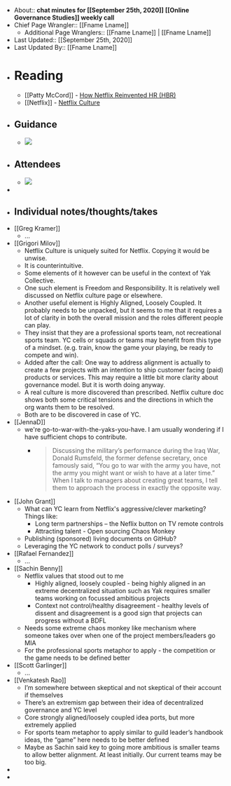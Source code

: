 - About:: __chat minutes for [[September 25th, 2020]] [[Online Governance Studies]] weekly call__
- Chief Page Wrangler:: [[Fname Lname]]
    - Additional Page Wranglers:: [[Fname Lname]] | [[Fname Lname]] 
- Last Updated:: [[September 25th, 2020]]
- Last Updated By:: [[Fname Lname]]
- # Reading
    - [[Patty McCord]] - [How Netflix Reinvented HR (HBR)](https://hbr.org/2014/01/how-netflix-reinvented-hr)
    - [[Netflix]] - [Netflix Culture](https://jobs.netflix.com/culture)
- ## Guidance
    - ![](https://firebasestorage.googleapis.com/v0/b/firescript-577a2.appspot.com/o/imgs%2Fapp%2FArtOfGig%2FxyH-t-TTAZ.png?alt=media&token=0359b7ac-b063-413a-b771-49f39ac089f7)
- ## Attendees
    - ![](https://firebasestorage.googleapis.com/v0/b/firescript-577a2.appspot.com/o/imgs%2Fapp%2FArtOfGig%2FmOoy5Trh29.png?alt=media&token=8ff4c626-a89e-4722-a387-35544dc53dad)
- 
- ## Individual notes/thoughts/takes
- [[Greg Kramer]]
    - ...
- [[Grigori Milov]]
    - Netflix Culture is uniquely suited for Netflix. Copying it would be unwise.
    - It is counterintuitive.
    - Some elements of it however can be useful in the context of Yak Collective.
    - One such element is Freedom and Responsibility. It is relatively well discussed on Netflix culture page or elsewhere.
    - Another useful element is Highly Aligned, Loosely Coupled. It probably needs to be unpacked, but it seems to me that it requires a lot of clarity in both the overall mission and the roles different people can play.
    - They insist that they are a professional sports team, not recreational sports team. YC cells or squads or teams may benefit from this type of a mindset. (e.g. train, know the game your playing, be ready to compete and win).
    - Added after the call: One way to address alignment is actually to create a few projects with an intention to ship customer facing (paid) products or services. This may require a little bit more clarity about governance model. But it is worth doing anyway.
    - A real culture is more discovered than prescribed. Netflix culture doc shows both some critical tensions and the directions in which the org wants them to be resolved. 
    - Both are to be discovered in case of YC. 
- [[JennaD]]
    - we're go-to-war-with-the-yaks-you-have. I am usually wondering if I have sufficient chops to contribute.
        - > Discussing the military’s performance during the Iraq War, Donald Rumsfeld, the former defense secretary, once famously said, “You go to war with the army you have, not the army you might want or wish to have at a later time.” When I talk to managers about creating great teams, I tell them to approach the process in exactly the opposite way.
- [[John Grant]]
    - What can YC learn from Netflix's aggressive/clever marketing?
Things like:
        - Long term partnerships – the Neflix button on TV remote controls
        - Attracting talent - Open sourcing Chaos Monkey
    - Publishing (sponsored) living documents on GitHub?
    - Leveraging the YC network to conduct polls / surveys?
- [[Rafael Fernandez]]
    - ...
- [[Sachin Benny]]
    - Netflix values that stood out to me
        - Highly aligned, loosely coupled - being highly aligned in an extreme decentralized situation such as Yak requires smaller teams working on focussed ambitious projects 
        - Context not control/healthy disagreement - healthy levels of dissent and disagreement is a good sign that projects can progress without a BDFL
    - Needs some extreme chaos monkey like mechanism where someone takes over when one of the project members/leaders go MIA
    - For the professional sports metaphor to apply - the competition or the game needs to be defined better 
- [[Scott Garlinger]]
    - ...
- [[Venkatesh Rao]]
    - I’m somewhere between skeptical and not skeptical of their account if themselves
    - There’s an extremism gap between their idea of decentralized governance and YC level
    - Core strongly aligned/loosely coupled idea ports, but more extremely applied
    - For sports team metaphor to apply similar to guild leader’s handbook ideas, the “game” here needs to be better defined
    - Maybe as Sachin said key to going more ambitious is smaller teams to allow better alignment. At least initially. Our current teams may be too big.
- 
- 
